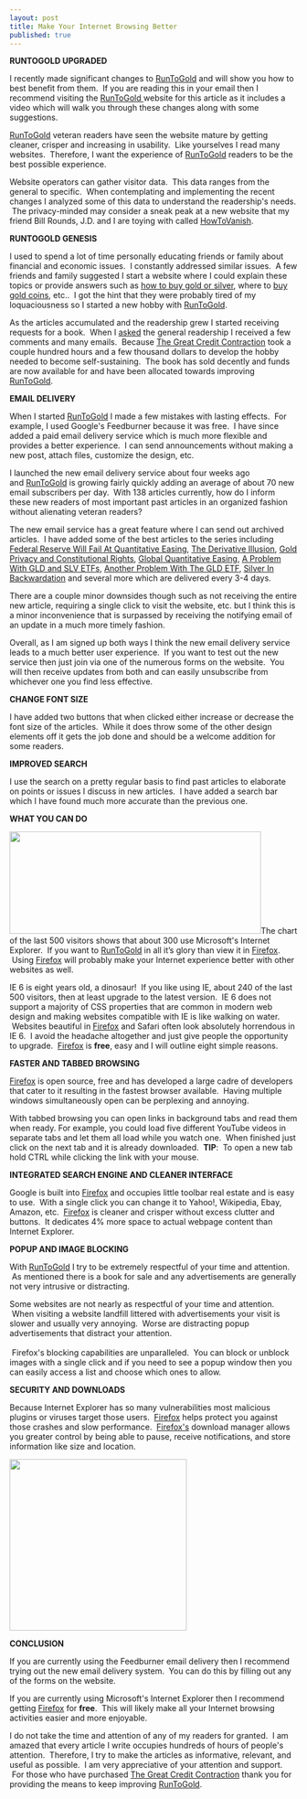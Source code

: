 ```yaml
---
layout: post
title: Make Your Internet Browsing Better
published: true
---
```

<p><strong>RUNTOGOLD UPGRADED</strong></p>
<p>I recently made significant changes to <a href="http://www.runtogold.com" target="_blank">RunToGold</a> and will show you how to best benefit from them.  If you are reading this in your email then I recommend visiting the <a href="http://www.runtogold.com" target="_blank">RunToGold </a>website for this article as it includes a video which will walk you through these changes along with some suggestions.</p>
<p><a href="http://www.runtogold.com" target="_blank">RunToGold</a> veteran readers have seen the website mature by getting cleaner, crisper and increasing in usability.  Like yourselves I read many websites.  Therefore, I want the experience of <a href="http://www.runtogold.com" target="_blank">RunToGold</a> readers to be the best possible experience.</p>
<p>Website operators can gather visitor data.  This data ranges from the general to specific.  When contemplating and implementing the recent changes I analyzed some of this data to understand the readership's needs.  The privacy-minded may consider a sneak peak at a new website that my friend Bill Rounds, J.D. and I are toying with called <a href="http://www.howtovanish.com" target="_blank">HowToVanish</a>.</p>
<p><strong>RUNTOGOLD GENESIS</strong></p>
<p>I used to spend a lot of time personally educating friends or family about financial and economic issues.  I constantly addressed similar issues.  A few friends and family suggested I start a website where I could explain these topics or provide answers such as <a href="http://www.runtogold.com/how-to-buy-gold-or-silver" target="_blank">how to buy gold or silver</a>, where to <a title="buy gold coins" href="http://www.runtogold.com/gainesvillecoins" target="_blank">buy gold coins</a>, etc..  I got the hint that they were probably tired of my loquaciousness so I started a new hobby with <a href="http://www.runtogold.com" target="_blank">RunToGold</a>.</p>
<p>As the articles accumulated and the readership grew I started receiving requests for a book.  When I <a href="http://www.runtogold.com/2009/01/imn-real-estate-conference-and-cambridge-house/#comments" target="_blank">asked</a> the general readership I received a few comments and many emails.  Because <a href="http://www.creditcontraction.com" target="_blank">The Great Credit Contraction</a> took a couple hundred hours and a few thousand dollars to develop the hobby needed to become self-sustaining.  The book has sold decently and funds are now available for and have been allocated towards improving <a href="http://www.runtogold.com" target="_blank">RunToGold</a>.</p>
<p><strong>EMAIL DELIVERY</strong></p>
<p>When I started <a href="http://www.runtogold.com" target="_blank">RunToGold</a> I made a few mistakes with lasting effects.  For example, I used Google's Feedburner because it was free.  I have since added a paid email delivery service which is much more flexible and provides a better experience.  I can send announcements without making a new post, attach files, customize the design, etc.</p>
<p>I launched the new email delivery service about four weeks ago and <a href="http://www.runtogold.com" target="_blank">RunToGold</a> is growing fairly quickly adding an average of about 70 new email subscribers per day.  With 138 articles currently, how do I inform these new readers of most important past articles in an organized fashion without alienating veteran readers?</p>
<p>The new email service has a great feature where I can send out archived articles.  I have added some of the best articles to the series including <a href="http://www.runtogold.com/2009/03/federal-reserve-will-fail-with-quantitative-easing/" target="_blank">Federal Reserve Will Fail At Quantitative Easing</a>, <a href="http://www.runtogold.com/2008/10/derivative-illusion/" target="_blank">The Derivative Illusion</a>, <a href="http://www.runtogold.com/2008/10/gold-privacy-and-constitutional-rights/" target="_blank">Gold Privacy and Constitutional Rights</a>, <a href="http://www.runtogold.com/2009/04/global-quantitative-easing/" target="_blank">Global Quantitative Easing</a>, <a href="http://www.runtogold.com/2008/12/a-problem-with-gld-and-slv-etfs/" target="_blank">A Problem With GLD and SLV ETFs</a>, <a href="http://www.runtogold.com/2009/02/another-problem-with-the-gld-etf/" target="_blank">Another Problem With The GLD ETF</a>, <a href="http://www.runtogold.com/2009/02/five-weeks-of-silver-backwardation/" target="_blank">Silver In Backwardation</a> and several more which are delivered every 3-4 days.</p>
<p>There are a couple minor downsides though such as not receiving the entire new article, requiring a single click to visit the website, etc. but I think this is a minor inconvenience that is surpassed by receiving the notifying email of an update in a much more timely fashion.</p>
<p>Overall, as I am signed up both ways I think the new email delivery service leads to a much better user experience.  If you want to test out the new service then just join via one of the numerous forms on the website.  You will then receive updates from both and can easily unsubscribe from whichever one you find less effective.</p>
<p><strong>CHANGE FONT SIZE</strong></p>
<p>I have added two buttons that when clicked either increase or decrease the font size of the articles.  While it does throw some of the other design elements off it gets the job done and should be a welcome addition for some readers.</p>
<p><strong>IMPROVED SEARCH</strong></p>
<p>I use the search on a pretty regular basis to find past articles to elaborate on points or issues I discuss in new articles.  I have added a search bar which I have found much more accurate than the previous one.</p>
<p><strong>WHAT YOU CAN DO</strong></p>
<p><img class="aligncenter" title="Browers" src="{{ site.baseurl }}/images/Browers.jpg" alt="" width="440" height="179" />The chart of the last 500 visitors shows that about 300 use Microsoft's Internet Explorer.  If you want to <a href="http://www.runtogold.com" target="_blank">RunToGold</a> in all it’s glory than view it in <a href="http://www.firefox.com" target="_blank">Firefox</a>.  Using <a href="http://www.firefox.com" target="_blank">Firefox</a> will probably make your Internet experience better with other websites as well.</p>
<p>IE 6 is eight years old, a dinosaur!  If you like using IE, about 240 of the last 500 visitors, then at least upgrade to the latest version.  IE 6 does not support a majority of CSS properties that are common in modern web design and making websites compatible with IE is like walking on water.  Websites beautiful in <a href="http://www.firefox.com" target="_blank">Firefox</a> and Safari often look absolutely horrendous in IE 6.  I avoid the headache altogether and just give people the opportunity to upgrade.  <a href="http://www.firefox.com" target="_blank">Firefox</a> is <strong>free</strong>, easy and I will outline eight simple reasons.</p>
<p><strong>FASTER AND TABBED BROWSING</strong></p>
<p><a href="http://www.firefox.com" target="_blank">Firefox</a> is open source, free and has developed a large cadre of developers that cater to it resulting in the fastest browser available.  Having multiple windows simultaneously open can be perplexing and annoying.</p>
<p>With tabbed browsing you can open links in background tabs and read them when ready. For example, you could load five different YouTube videos in separate tabs and let them all load while you watch one.  When finished just click on the next tab and it is already downloaded.  <strong>TIP</strong>:  To open a new tab hold CTRL while clicking the link with your mouse.</p>
<p><strong>INTEGRATED SEARCH ENGINE AND CLEANER INTERFACE</strong></p>
<p>Google is built into <a href="http://www.firefox.com" target="_blank">Firefox</a> and occupies little toolbar real estate and is easy to use.  With a single click you can change it to Yahoo!, Wikipedia, Ebay, Amazon, etc.  <a href="http://www.firefox.com" target="_blank">Firefox</a> is cleaner and crisper without excess clutter and buttons.  It dedicates 4% more space to actual webpage content than Internet Explorer.</p>
<p><strong>POPUP AND IMAGE BLOCKING</strong></p>
<p>With <a href="http://www.runtogold.com" target="_blank">RunToGold</a> I try to be extremely respectful of your time and attention.  As mentioned there is a book for sale and any advertisements are generally not very intrusive or distracting.</p>
<p>Some websites are not nearly as respectful of your time and attention.  When visiting a website landfill littered with advertisements your visit is slower and usually very annoying.  Worse are distracting popup advertisements that distract your attention. <br/><br/> Firefox's blocking capabilities are unparalleled.  You can block or unblock images with a single click and if you need to see a popup window then you can easily access a list and choose which ones to allow.</p>
<p><strong>SECURITY AND DOWNLOADS</strong></p>
<p>Because Internet Explorer has so many vulnerabilities most malicious plugins or viruses target those users.  <a href="http://www.firefox.com" target="_blank">Firefox</a> helps protect you against those crashes and slow performance.  <a href="http://www.firefox.com" target="_blank">Firefox's</a> download manager allows you greater control by being able to pause, receive notifications, and store information like size and location.</p>
<p><a href="http://www.firefox.com" target="_blank"><img class="aligncenter" title="Firefox eats Microsofts Internet Explorer" src="{{ site.baseurl }}/images/firefox.jpg" alt="" width="310" height="300" /></a></p>
<p><strong>CONCLUSION</strong></p>
<p>If you are currently using the Feedburner email delivery then I recommend trying out the new email delivery system.  You can do this by filling out any of the forms on the website.</p>
<p>If you are currently using Microsoft's Internet Explorer then I recommend getting <a href="http://www.firefox.com" target="_blank">Firefox</a> for <strong>free</strong>.  This will likely make all your Internet browsing activities easier and more enjoyable.</p>
<p>I do not take the time and attention of any of my readers for granted.  I am amazed that every article I write occupies hundreds of hours of people's attention.  Therefore, I try to make the articles as informative, relevant, and useful as possible.  I am very appreciative of your attention and support.  For those who have purchased <a href="http://www.creditcontraction.com" target="_blank">The Great Credit Contraction</a> thank you for providing the means to keep improving <a href="http://www.runtogold.com" target="_blank">RunToGold</a>.</p>
